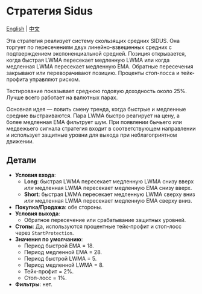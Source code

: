 # Стратегия Sidus
[English](README.md) | [中文](README_cn.md)

Эта стратегия реализует систему скользящих средних SIDUS. Она торгует по пересечениям двух линейно-взвешенных средних с подтверждением экспоненциальной средней. Позиция открывается, когда быстрая LWMA пересекает медленную LWMA или когда медленная LWMA пересекает медленную EMA. Обратные пересечения закрывают или переворачивают позицию. Проценты стоп-лосса и тейк-профита управляют риском.

Тестирование показывает среднюю годовую доходность около 25%. Лучше всего работает на валютных парах.

Основная идея — ловить смену тренда, когда быстрые и медленные средние выстраиваются. Пара LWMA быстро реагирует на цену, а более медленная EMA фильтрует шум. При появлении бычьего или медвежьего сигнала стратегия входит в соответствующем направлении и использует защитные уровни для выхода при неблагоприятном движении.

## Детали

- **Условия входа**:
  - **Long**: быстрая LWMA пересекает медленную LWMA снизу вверх *или* медленная LWMA пересекает медленную EMA снизу вверх.
  - **Short**: быстрая LWMA пересекает медленную LWMA сверху вниз *или* медленная LWMA пересекает медленную EMA сверху вниз.
- **Покупка/Продажа**: обе стороны.
- **Условия выхода**:
  - Обратное пересечение или срабатывание защитных уровней.
- **Стопы**: Да, используются процентные тейк-профит и стоп-лосс через `StartProtection`.
- **Значения по умолчанию**:
  - Период быстрой EMA = 18.
  - Период медленной EMA = 28.
  - Период быстрой LWMA = 5.
  - Период медленной LWMA = 8.
  - Тейк-профит = 2%.
  - Стоп-лосс = 1%.
- **Фильтры**: нет.
